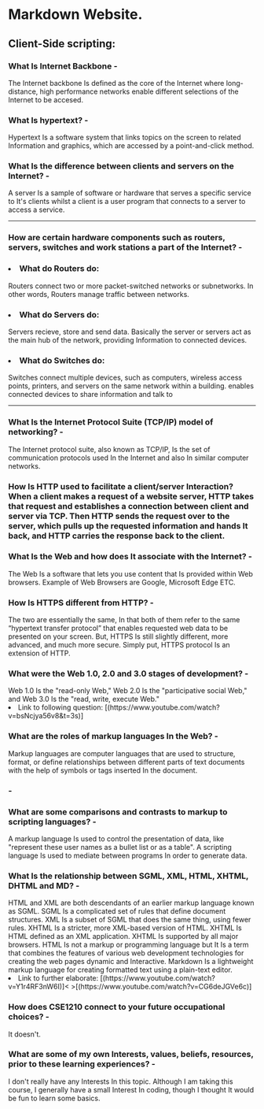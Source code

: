 <h1> Markdown Website.
 
<h2> Client-Side scripting:


 <h3> What Is Internet Backbone - </h4> The Internet backbone Is defined as the core of the Internet where long-distance, high performance networks enable different selections of the Internet to be accesed. 

 <h3> What Is hypertext? - </h4> Hypertext Is a software system that links topics on the screen to related Information and graphics, which are accessed by a point-and-click method. 
 
 <h3> What Is the difference between clients and servers on the Internet? - </h4> A server Is a sample of software or hardware that  serves a specific service to It's clients whilst a client is a user program that connects to a server to access a service. 

 ---

 <h3> How are certain hardware components such as routers, servers, switches and work stations a part of the Internet? - 
 <h3> <li> What do Routers do: 
 </h4> Routers connect two or more packet-switched networks or subnetworks. In other words, Routers manage traffic between networks. 
 <h3> <li> What do Servers do: 
 </h4> Servers recieve, store and send data. Basically the server or servers act as the main hub of the network, providing Information to connected devices.
 <h3> <li> What do Switches do: 
 </h4> Switches connect multiple devices, such as computers, wireless access points, printers, and servers on the same network within a building. enables connected 
 devices to share information and talk to

 ---

 <h3> What Is the Internet Protocol Suite (TCP/IP) model of networking? - </h4> The Internet protocol suite, also known as TCP/IP, Is the set of communication protocols used In the Internet and also In similar computer networks.  
 
 <h3> How Is HTTP used to facilitate a client/server Interaction? When a client makes a request of a website server, HTTP takes that request and establishes a connection between client and server via TCP. Then HTTP sends the request over to the server, which pulls up the requested information and hands It back, and HTTP carries the response back to the client. 
  
 <h3> What Is the Web and how does It associate with the Internet? - </h4> The Web Is a software that lets you use content that Is provided within Web browsers. Example of Web Browsers are Google, Microsoft Edge ETC.

 <h3> How Is HTTPS different from HTTP? - </h4> The two are essentially the same, In that both of them refer to the same “hypertext transfer protocol” that enables requested web data to be presented on your screen. But, HTTPS Is still slightly different, more advanced, and much more secure. Simply put, HTTPS protocol Is an extension of HTTP.

 <h3> What were the Web 1.0, 2.0 and 3.0 stages of development? - </h4> Web 1.0 Is the "read-only Web," Web 2.0 Is the "participative social Web," and Web 3.0 Is the "read, write, execute Web." 
  
<Li> Link to following question: [(https://www.youtube.com/watch?v=bsNcjya56v8&t=3s)]

 <h3> What are the roles of markup languages In the Web? - </h4> Markup languages are computer languages that are used to structure, format, or define relationships between different parts of text documents with the help of symbols or tags inserted In the document.
  
 <h3> - </h4>  
  
 <h3> What are some comparisons and contrasts to markup to scripting languages? - </h4> A markup language Is used to control the presentation of data, like "represent these user names as a bullet list or as a table". A scripting language Is used to mediate between programs In order to generate data.
  
 <h3> What Is the relationship between SGML, XML, HTML, XHTML, DHTML and MD? - </h4> HTML and XML are both descendants of an earlier markup language known as SGML. SGML Is a complicated set of rules that define document structures. XML Is a subset of SGML that does the same thing, using fewer rules. XHTML Is a stricter, more XML-based version of HTML. XHTML Is HTML defined as an XML application. XHTML Is supported by all major browsers. HTML Is not a markup or programming language but It Is a term that combines the features of various web development technologies for creating the web pages dynamic and Interactive. Markdown Is a lightweight markup language for creating formatted text using a plain-text editor. 
  
<Li> Link to further elaborate: [(https://www.youtube.com/watch?v=Y1r4RF3nW6I)]< >[(https://www.youtube.com/watch?v=CG6deJGVe6c)]
                           
                                                 

 <h3> How does CSE1210 connect to your future occupational choices? - </h4> It doesn't. 
  
 <h3> What are some of my own Interests, values, beliefs, resources, prior to these learning experiences? - </h4> I don't really have any Interests In this topic. Although I am taking this course, I generally have a small Interest In coding, though I thought It would be fun to learn some basics. 
  
